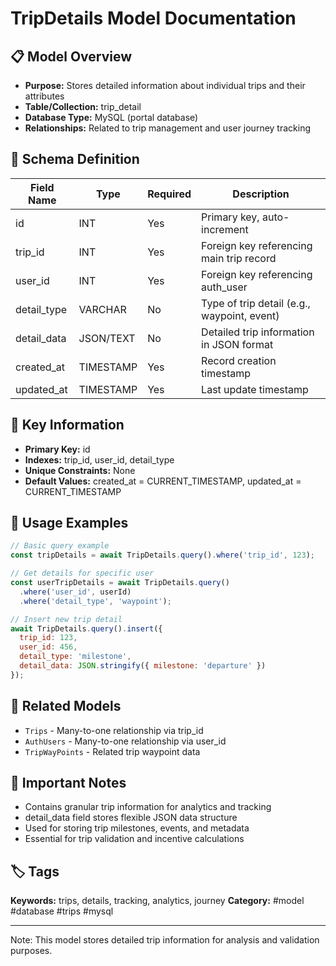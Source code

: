 # TripDetails Model Documentation

## 📋 Model Overview
- **Purpose:** Stores detailed information about individual trips and their attributes
- **Table/Collection:** trip_detail
- **Database Type:** MySQL (portal database)
- **Relationships:** Related to trip management and user journey tracking

## 🔧 Schema Definition
| **Field Name** | **Type** | **Required** | **Description** |
|----------------|----------|--------------|-----------------|
| id | INT | Yes | Primary key, auto-increment |
| trip_id | INT | Yes | Foreign key referencing main trip record |
| user_id | INT | Yes | Foreign key referencing auth_user |
| detail_type | VARCHAR | No | Type of trip detail (e.g., waypoint, event) |
| detail_data | JSON/TEXT | No | Detailed trip information in JSON format |
| created_at | TIMESTAMP | Yes | Record creation timestamp |
| updated_at | TIMESTAMP | Yes | Last update timestamp |

## 🔑 Key Information
- **Primary Key:** id
- **Indexes:** trip_id, user_id, detail_type
- **Unique Constraints:** None
- **Default Values:** created_at = CURRENT_TIMESTAMP, updated_at = CURRENT_TIMESTAMP

## 📝 Usage Examples
```javascript
// Basic query example
const tripDetails = await TripDetails.query().where('trip_id', 123);

// Get details for specific user
const userTripDetails = await TripDetails.query()
  .where('user_id', userId)
  .where('detail_type', 'waypoint');

// Insert new trip detail
await TripDetails.query().insert({
  trip_id: 123,
  user_id: 456,
  detail_type: 'milestone',
  detail_data: JSON.stringify({ milestone: 'departure' })
});
```

## 🔗 Related Models
- `Trips` - Many-to-one relationship via trip_id
- `AuthUsers` - Many-to-one relationship via user_id
- `TripWayPoints` - Related trip waypoint data

## 📌 Important Notes
- Contains granular trip information for analytics and tracking
- detail_data field stores flexible JSON data structure
- Used for storing trip milestones, events, and metadata
- Essential for trip validation and incentive calculations

## 🏷️ Tags
**Keywords:** trips, details, tracking, analytics, journey
**Category:** #model #database #trips #mysql

---
Note: This model stores detailed trip information for analysis and validation purposes.